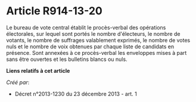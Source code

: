 # Article R914-13-20

Le bureau de vote central établit le procès-verbal des opérations électorales, sur lequel sont portés le nombre d'électeurs,
le nombre de votants, le nombre de suffrages valablement exprimés, le nombre de votes nuls et le nombre de voix obtenues par
chaque liste de candidats en présence. Sont annexées à ce procès-verbal les enveloppes mises à part sans être ouvertes et les
bulletins blancs ou nuls.

**Liens relatifs à cet article**

_Créé par_:

  - Décret n°2013-1230 du 23 décembre 2013 - art. 1
